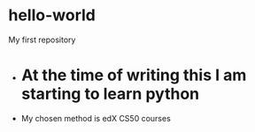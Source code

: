 # hello-world
My first repository
+ # At the time of writing this I am starting to learn python
+ My chosen method is edX CS50 courses

